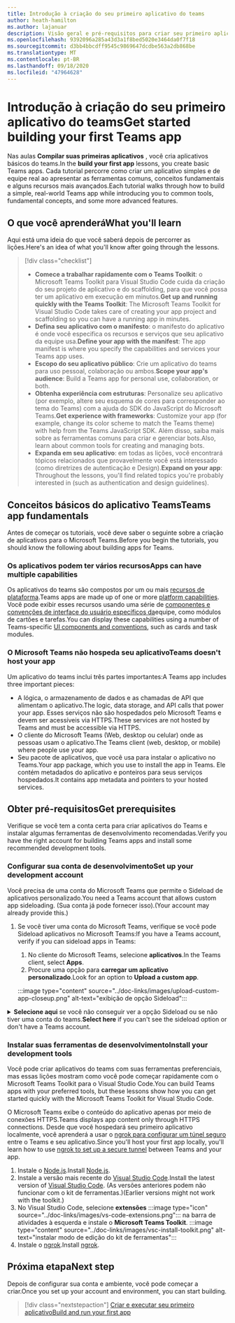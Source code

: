 ```yaml
---
title: Introdução à criação do seu primeiro aplicativo do teams
author: heath-hamilton
ms.author: lajanuar
description: Visão geral e pré-requisitos para criar seu primeiro aplicativo do Microsoft Teams
ms.openlocfilehash: 9392096a285a43d3a1f8bed5020e3464da0f7f18
ms.sourcegitcommit: d3bb4bbcdff9545c9869647dcdbe563a2db868be
ms.translationtype: MT
ms.contentlocale: pt-BR
ms.lasthandoff: 09/18/2020
ms.locfileid: "47964628"
---
```

# <a name="get-started-building-your-first-teams-app"></a><span data-ttu-id="1b406-103">Introdução à criação do seu primeiro aplicativo do teams</span><span class="sxs-lookup"><span data-stu-id="1b406-103">Get started building your first Teams app</span></span>

<span data-ttu-id="1b406-104">Nas aulas **Compilar suas primeiras aplicativos** , você cria aplicativos básicos do teams.</span><span class="sxs-lookup"><span data-stu-id="1b406-104">In the **build your first app** lessons, you create basic Teams apps.</span></span> <span data-ttu-id="1b406-105">Cada tutorial percorre como criar um aplicativo simples e de equipe real ao apresentar as ferramentas comuns, conceitos fundamentais e alguns recursos mais avançados.</span><span class="sxs-lookup"><span data-stu-id="1b406-105">Each tutorial walks through how to build a simple, real-world Teams app while introducing you to common tools, fundamental concepts, and some more advanced features.</span></span>

## <a name="what-youll-learn"></a><span data-ttu-id="1b406-106">O que você aprenderá</span><span class="sxs-lookup"><span data-stu-id="1b406-106">What you'll learn</span></span>

<span data-ttu-id="1b406-107">Aqui está uma ideia do que você saberá depois de percorrer as lições.</span><span class="sxs-lookup"><span data-stu-id="1b406-107">Here's an idea of what you'll know after going through the lessons.</span></span>

> [!div class="checklist"]
  >
  > * <span data-ttu-id="1b406-108">**Comece a trabalhar rapidamente com o Teams Toolkit**: o Microsoft Teams Toolkit para Visual Studio Code cuida da criação do seu projeto de aplicativo e do scaffolding, para que você possa ter um aplicativo em execução em minutos.</span><span class="sxs-lookup"><span data-stu-id="1b406-108">**Get up and running quickly with the Teams Toolkit**: The Microsoft Teams Toolkit for Visual Studio Code takes care of creating your app project and scaffolding so you can have a running app in minutes.</span></span>
  > * <span data-ttu-id="1b406-109">**Defina seu aplicativo com o manifesto**: o manifesto do aplicativo é onde você especifica os recursos e serviços que seu aplicativo da equipe usa.</span><span class="sxs-lookup"><span data-stu-id="1b406-109">**Define your app with the manifest**: The app manifest is where you specify the capabilities and services your Teams app uses.</span></span>
  > * <span data-ttu-id="1b406-110">**Escopo do seu aplicativo público**: Crie um aplicativo do teams para uso pessoal, colaboração ou ambos.</span><span class="sxs-lookup"><span data-stu-id="1b406-110">**Scope your app's audience**: Build a Teams app for personal use, collaboration, or both.</span></span>
  > * <span data-ttu-id="1b406-111">**Obtenha experiência com estruturas**: Personalize seu aplicativo (por exemplo, altere seu esquema de cores para corresponder ao tema do Teams) com a ajuda do SDK do JavaScript do Microsoft Teams.</span><span class="sxs-lookup"><span data-stu-id="1b406-111">**Get experience with frameworks**: Customize your app (for example, change its color scheme to match the Teams theme) with help from the Teams JavaScript SDK.</span></span> <span data-ttu-id="1b406-112">Além disso, saiba mais sobre as ferramentas comuns para criar e gerenciar bots.</span><span class="sxs-lookup"><span data-stu-id="1b406-112">Also, learn about common tools for creating and managing bots.</span></span>
  > * <span data-ttu-id="1b406-113">**Expanda em seu aplicativo**: em todas as lições, você encontrará tópicos relacionados que provavelmente você está interessado (como diretrizes de autenticação e Design).</span><span class="sxs-lookup"><span data-stu-id="1b406-113">**Expand on your app**: Throughout the lessons, you'll find related topics you're probably interested in (such as authentication and design guidelines).</span></span>

## <a name="teams-app-fundamentals"></a><span data-ttu-id="1b406-114">Conceitos básicos do aplicativo Teams</span><span class="sxs-lookup"><span data-stu-id="1b406-114">Teams app fundamentals</span></span>

<span data-ttu-id="1b406-115">Antes de começar os tutoriais, você deve saber o seguinte sobre a criação de aplicativos para o Microsoft Teams.</span><span class="sxs-lookup"><span data-stu-id="1b406-115">Before you begin the tutorials, you should know the following about building apps for Teams.</span></span>

### <a name="apps-can-have-multiple-capabilities"></a><span data-ttu-id="1b406-116">Os aplicativos podem ter vários recursos</span><span class="sxs-lookup"><span data-stu-id="1b406-116">Apps can have multiple capabilities</span></span>

<span data-ttu-id="1b406-117">Os aplicativos do teams são compostos por um ou mais [recursos de plataforma](../capabilities-overview.md).</span><span class="sxs-lookup"><span data-stu-id="1b406-117">Teams apps are made up of one or more [platform capabilities](../capabilities-overview.md).</span></span> <span data-ttu-id="1b406-118">Você pode exibir esses recursos usando uma série de [componentes e convenções de interface do usuário específicos da](../doc-links/teams-ui-conventions.md)equipe, como módulos de cartões e tarefas.</span><span class="sxs-lookup"><span data-stu-id="1b406-118">You can display these capabilities using a number of Teams-specific [UI components and conventions](../doc-links/teams-ui-conventions.md), such as cards and task modules.</span></span>

### <a name="teams-doesnt-host-your-app"></a><span data-ttu-id="1b406-119">O Microsoft Teams não hospeda seu aplicativo</span><span class="sxs-lookup"><span data-stu-id="1b406-119">Teams doesn't host your app</span></span>

<span data-ttu-id="1b406-120">Um aplicativo do teams inclui três partes importantes:</span><span class="sxs-lookup"><span data-stu-id="1b406-120">A Teams app includes three important pieces:</span></span>

* <span data-ttu-id="1b406-121">A lógica, o armazenamento de dados e as chamadas de API que alimentam o aplicativo.</span><span class="sxs-lookup"><span data-stu-id="1b406-121">The logic, data storage, and API calls that power your app.</span></span> <span data-ttu-id="1b406-122">Esses serviços não são hospedados pelo Microsoft Teams e devem ser acessíveis via HTTPS.</span><span class="sxs-lookup"><span data-stu-id="1b406-122">These services are not hosted by Teams and must be accessible via HTTPS.</span></span>
* <span data-ttu-id="1b406-123">O cliente do Microsoft Teams (Web, desktop ou celular) onde as pessoas usam o aplicativo.</span><span class="sxs-lookup"><span data-stu-id="1b406-123">The Teams client (web, desktop, or mobile) where people use your app.</span></span>
* <span data-ttu-id="1b406-124">Seu pacote de aplicativos, que você usa para instalar o aplicativo no Teams.</span><span class="sxs-lookup"><span data-stu-id="1b406-124">Your app package, which you use to install the app in Teams.</span></span> <span data-ttu-id="1b406-125">Ele contém metadados do aplicativo e ponteiros para seus serviços hospedados.</span><span class="sxs-lookup"><span data-stu-id="1b406-125">It contains app metadata and pointers to your hosted services.</span></span>

## <a name="get-prerequisites"></a><span data-ttu-id="1b406-126">Obter pré-requisitos</span><span class="sxs-lookup"><span data-stu-id="1b406-126">Get prerequisites</span></span>

<span data-ttu-id="1b406-127">Verifique se você tem a conta certa para criar aplicativos do Teams e instalar algumas ferramentas de desenvolvimento recomendadas.</span><span class="sxs-lookup"><span data-stu-id="1b406-127">Verify you have the right account for building Teams apps and install some recommended development tools.</span></span>

### <a name="set-up-your-development-account"></a><span data-ttu-id="1b406-128">Configurar sua conta de desenvolvimento</span><span class="sxs-lookup"><span data-stu-id="1b406-128">Set up your development account</span></span>

<span data-ttu-id="1b406-129">Você precisa de uma conta do Microsoft Teams que permite o Sideload de aplicativos personalizado.</span><span class="sxs-lookup"><span data-stu-id="1b406-129">You need a Teams account that allows custom app sideloading.</span></span> <span data-ttu-id="1b406-130">(Sua conta já pode fornecer isso).</span><span class="sxs-lookup"><span data-stu-id="1b406-130">(Your account may already provide this.)</span></span>

1. <span data-ttu-id="1b406-131">Se você tiver uma conta do Microsoft Teams, verifique se você pode Sideload aplicativos no Microsoft Teams:</span><span class="sxs-lookup"><span data-stu-id="1b406-131">If you have a Teams account, verify if you can sideload apps in Teams:</span></span>
    1. <span data-ttu-id="1b406-132">No cliente do Microsoft Teams, selecione **aplicativos**.</span><span class="sxs-lookup"><span data-stu-id="1b406-132">In the Teams client, select **Apps**.</span></span>
    1. <span data-ttu-id="1b406-133">Procure uma opção para **carregar um aplicativo personalizado**.</span><span class="sxs-lookup"><span data-stu-id="1b406-133">Look for an option to **Upload a custom app**.</span></span>

    :::image type="content" source="../doc-links/images/upload-custom-app-closeup.png" alt-text="exibição de opção Sideload":::

<!-- markdownlint-disable MD033 -->
<details>

<summary><span data-ttu-id="1b406-135"><b>Selecione aqui</b> se você não conseguir ver a opção Sideload ou se não tiver uma conta do teams.</span><span class="sxs-lookup"><span data-stu-id="1b406-135"><b>Select here</b> if you can't see the sideload option or don't have a Teams account.</span></span></summary>

<span data-ttu-id="1b406-136">Você pode obter uma conta de teste gratuita do teams que permite que o aplicativo Sideload ingresse no programa de desenvolvedor do 365 da Microsoft.</span><span class="sxs-lookup"><span data-stu-id="1b406-136">You can get a free Teams test account that allows app sideloading by joining the Microsoft 365 developer program.</span></span> <span data-ttu-id="1b406-137">(O processo de registro leva aproximadamente dois minutos.)</span><span class="sxs-lookup"><span data-stu-id="1b406-137">(The registration process takes approximately two minutes.)</span></span>

1. <span data-ttu-id="1b406-138">Vá para o [programa Microsoft 365 Developer](https://developer.microsoft.com/microsoft-365/dev-program).</span><span class="sxs-lookup"><span data-stu-id="1b406-138">Go to the [Microsoft 365 developer program](https://developer.microsoft.com/microsoft-365/dev-program).</span></span>
1. <span data-ttu-id="1b406-139">Selecione **ingressar agora** e siga as instruções na tela.</span><span class="sxs-lookup"><span data-stu-id="1b406-139">Select **Join Now** and follow the onscreen instructions.</span></span>
1. <span data-ttu-id="1b406-140">Quando você chegar à tela de boas-vindas, selecione **Configurar a assinatura E5**.</span><span class="sxs-lookup"><span data-stu-id="1b406-140">When you get to the welcome screen, select **Set up E5 subscription**.</span></span>
1. <span data-ttu-id="1b406-141">Configurar sua conta de administrador.</span><span class="sxs-lookup"><span data-stu-id="1b406-141">Set up your administrator account.</span></span> <span data-ttu-id="1b406-142">Após concluir, você verá uma tela como esta.</span><span class="sxs-lookup"><span data-stu-id="1b406-142">Once you finish, you should see a screen like this.</span></span>
:::image type="content" source="../doc-links/images/dev-program-subscription.png" alt-text="exibição de assinatura do programa dev":::
1. <span data-ttu-id="1b406-144">Faça logon no Microsoft Teams usando a conta de administrador que você acabou de configurar.</span><span class="sxs-lookup"><span data-stu-id="1b406-144">Log in to Teams using the administrator account you just set up.</span></span>
1. <span data-ttu-id="1b406-145">Verifique se agora você tem a opção **carregar um aplicativo personalizado** .</span><span class="sxs-lookup"><span data-stu-id="1b406-145">Verify if you now have the **Upload a custom app** option.</span></span>

</details>

### <a name="install-your-development-tools"></a><span data-ttu-id="1b406-146">Instalar suas ferramentas de desenvolvimento</span><span class="sxs-lookup"><span data-stu-id="1b406-146">Install your development tools</span></span>

<span data-ttu-id="1b406-147">Você pode criar aplicativos do teams com suas ferramentas preferenciais, mas essas lições mostram como você pode começar rapidamente com o Microsoft Teams Toolkit para o Visual Studio Code.</span><span class="sxs-lookup"><span data-stu-id="1b406-147">You can build Teams apps with your preferred tools, but these lessons show how you can get started quickly with the Microsoft Teams Toolkit for Visual Studio Code.</span></span>

<span data-ttu-id="1b406-148">O Microsoft Teams exibe o conteúdo do aplicativo apenas por meio de conexões HTTPS.</span><span class="sxs-lookup"><span data-stu-id="1b406-148">Teams displays app content only through HTTPS connections.</span></span> <span data-ttu-id="1b406-149">Desde que você hospedará seu primeiro aplicativo localmente, você aprenderá a usar o [ngrok para configurar um túnel seguro](../doc-links/debug.md#locally-hosted) entre o Teams e seu aplicativo.</span><span class="sxs-lookup"><span data-stu-id="1b406-149">Since you'll host your first app locally, you'll learn how to use [ngrok to set up a secure tunnel](../doc-links/debug.md#locally-hosted) between Teams and your app.</span></span>

1. <span data-ttu-id="1b406-150">Instale o [Node.js](https://nodejs.org/en/).</span><span class="sxs-lookup"><span data-stu-id="1b406-150">Install [Node.js](https://nodejs.org/en/).</span></span>
1. <span data-ttu-id="1b406-151">Instale a versão mais recente do [Visual Studio Code](https://code.visualstudio.com/download).</span><span class="sxs-lookup"><span data-stu-id="1b406-151">Install the latest version of [Visual Studio Code](https://code.visualstudio.com/download).</span></span> <span data-ttu-id="1b406-152">(As versões anteriores podem não funcionar com o kit de ferramentas.)</span><span class="sxs-lookup"><span data-stu-id="1b406-152">(Earlier versions might not work with the toolkit.)</span></span>
1. No Visual Studio Code, selecione **extensões** :::image type="icon" source="../doc-links/images/vs-code-extensions.png"::: na barra de atividades à esquerda e instale o **Microsoft Teams Toolkit**.
    :::image type="content" source="../doc-links/images/vsc-install-toolkit.png" alt-text="instalar modo de edição do kit de ferramentas":::
1. <span data-ttu-id="1b406-155">Instale o [ngrok](https://ngrok.com/download).</span><span class="sxs-lookup"><span data-stu-id="1b406-155">Install [ngrok](https://ngrok.com/download).</span></span>

## <a name="next-step"></a><span data-ttu-id="1b406-156">Próxima etapa</span><span class="sxs-lookup"><span data-stu-id="1b406-156">Next step</span></span>

<span data-ttu-id="1b406-157">Depois de configurar sua conta e ambiente, você pode começar a criar.</span><span class="sxs-lookup"><span data-stu-id="1b406-157">Once you set up your account and environment, you can start building.</span></span>

> [!div class="nextstepaction"]
> [<span data-ttu-id="1b406-158">Criar e executar seu primeiro aplicativo</span><span class="sxs-lookup"><span data-stu-id="1b406-158">Build and run your first app</span></span>](../build-your-first-app/build-and-run.md)

